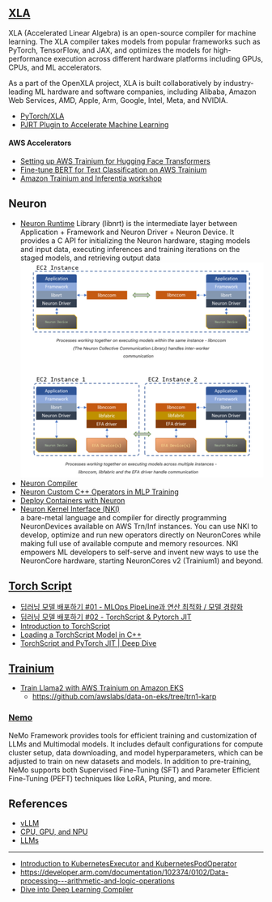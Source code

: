 ## [XLA](https://openxla.org/xla) ##
XLA (Accelerated Linear Algebra) is an open-source compiler for machine learning. The XLA compiler takes models from popular frameworks such as PyTorch, TensorFlow, and JAX, and optimizes the models for high-performance execution across different hardware platforms including GPUs, CPUs, and ML accelerators.

As a part of the OpenXLA project, XLA is built collaboratively by industry-leading ML hardware and software companies, including Alibaba, Amazon Web Services, AMD, Apple, Arm, Google, Intel, Meta, and NVIDIA.

* [PyTorch/XLA](https://docs.pytorch.org/xla/release/r2.7/index.html)
* [PJRT Plugin to Accelerate Machine Learning](https://opensource.googleblog.com/2024/03/pjrt-plugin-to-accelerate-machine-learning.html)

#### AWS Accelerators ####

* [Setting up AWS Trainium for Hugging Face Transformers](https://www.philschmid.de/setup-aws-trainium)
* [Fine-tune BERT for Text Classification on AWS Trainium](https://huggingface.co/docs/optimum-neuron/tutorials/fine_tune_bert)
* [Amazon Trainium and Inferentia workshop](https://catalog.us-east-1.prod.workshops.aws/workshops/06367dba-1077-4a51-967c-477dbbbb48b1/en-US/inf2-lab/stable-diffusion)

## Neuron ##

* [Neuron Runtime](https://awsdocs-neuron.readthedocs-hosted.com/en/v2.9.1/neuron-runtime/nrt-api-guide.html#nrt-api-guide)
Library (libnrt) is the intermediate layer between Application + Framework and Neuron Driver + Neuron Device. It provides a C API for initializing the Neuron hardware, staging models and input data, executing inferences and training iterations on the staged models, and retrieving output data
![](https://github.com/gnosia93/trn-xla-torch/blob/main/neuronx/images/neuron-runtime.png)
* [Neuron Compiler](https://awsdocs-neuron.readthedocs-hosted.com/en/v2.9.1/compiler/index.html)
* [Neuron Custom C++ Operators in MLP Training](https://awsdocs-neuron.readthedocs-hosted.com/en/v2.9.1/neuron-customops/tutorials/customop-mlp-training.html#neuronx-customop-mlp-tutorial)
* [Deploy Containers with Neuron](https://awsdocs-neuron.readthedocs-hosted.com/en/v2.9.1/containers/index.html)
* [Neuron Kernel Interface (NKI)](https://awsdocs-neuron.readthedocs-hosted.com/en/latest/general/nki/index.html)  
a bare-metal language and compiler for directly programming NeuronDevices available on AWS Trn/Inf instances. You can use NKI to develop, optimize and run new operators directly on NeuronCores while making full use of available compute and memory resources. NKI empowers ML developers to self-serve and invent new ways to use the NeuronCore hardware, starting NeuronCores v2 (Trainium1) and beyond.

  
## [Torch Script](https://docs.pytorch.org/docs/main/jit.html) ##

* [딥러닝 모델 배포하기 #01 - MLOps PipeLine과 연산 최적화 / 모델 경량화](https://happy-jihye.github.io/dl/torch-1/)
* [딥러닝 모델 배포하기 #02 - TorchScript & Pytorch JIT](https://happy-jihye.github.io/dl/torch-2/)
* [Introduction to TorchScript](https://docs.pytorch.org/tutorials/beginner/Intro_to_TorchScript_tutorial.html)
* [Loading a TorchScript Model in C++](https://docs.pytorch.org/tutorials/advanced/cpp_export.html)
* [TorchScript and PyTorch JIT | Deep Dive](https://www.youtube.com/watch?v=2awmrMRf0dA)


## [Trainium](https://aws.amazon.com/ko/ai/machine-learning/trainium/) ##

* [Train Llama2 with AWS Trainium on Amazon EKS](https://aws.amazon.com/ko/blogs/containers/train-llama2-with-aws-trainium-on-amazon-eks/)
  - https://github.com/awslabs/data-on-eks/tree/trn1-karp


### [Nemo](https://docs.nvidia.com/nemo-framework/user-guide/latest/overview.html) ###
NeMo Framework provides tools for efficient training and customization of LLMs and Multimodal models. It includes default configurations for compute cluster setup, data downloading, and model hyperparameters, which can be adjusted to train on new datasets and models. In addition to pre-training, NeMo supports both Supervised Fine-Tuning (SFT) and Parameter Efficient Fine-Tuning (PEFT) techniques like LoRA, Ptuning, and more.

## References ##

* [vLLM](https://docs.vllm.ai/en/latest/getting_started/quickstart.html#installation)
* [CPU, GPU, and NPU](https://levysoft.medium.com/cpu-gpu-and-npu-understanding-key-differences-and-their-roles-in-artificial-intelligence-2913a24d0747)
* [LLMs](https://wikidocs.net/book/13922)

----

* [Introduction to KubernetesExecutor and KubernetesPodOperator](https://medium.com/uncanny-recursions/introduction-to-kubernetesexecutor-and-kubernetespodoperator-ae9bb809e3b3)
* https://developer.arm.com/documentation/102374/0102/Data-processing---arithmetic-and-logic-operations
* [Dive into Deep Learning Compiler](https://tvm.d2l.ai/index.html#)
